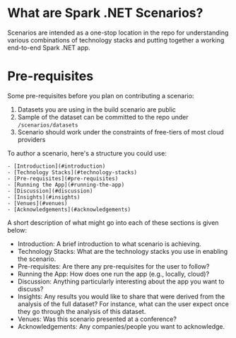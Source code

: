 # What are Spark .NET Scenarios?

Scenarios are intended as a one-stop location in the repo for understanding 
various combinations of technology stacks and putting together a working 
end-to-end Spark .NET app.

# Pre-requisites

Some pre-requisites before you plan on contributing a scenario:
  1. Datasets you are using in the build scenario are public
  2. Sample of the dataset can be committed to the repo under `/scenarios/datasets`
  3. Scenario should work under the constraints of free-tiers of most cloud providers

To author a scenario, here's a structure you could use:
  ```
  - [Introduction](#introduction)
  - [Technology Stacks](#technology-stacks)
  - [Pre-requisites](#pre-requisites)
  - [Running the App](#running-the-app)
  - [Discussion](#discussion)
  - [Insights](#insights)
  - [Venues](#venues)
  - [Acknowledgements](#acknowledgements)
  ```

A short description of what might go into each of these sections is given below:
  - Introduction: A brief introduction to what scenario is achieving.
  - Technology Stacks: What are the technology stacks you use in enabling the scenario.
  - Pre-requisites: Are there any pre-requisites for the user to follow?
  - Running the App: How does one run the app (e.g., locally, cloud)?
  - Discussion: Anything particularly interesting about the app you want to discuss?
  - Insights: Any results you would like to share that were derived from the analysis 
    of the full dataset? For instance, what can the user expect once they go through the analysis of this dataset.
  - Venues: Was this scenario presented at a conference?
  - Acknowledgements: Any companies/people you want to acknowledge.
